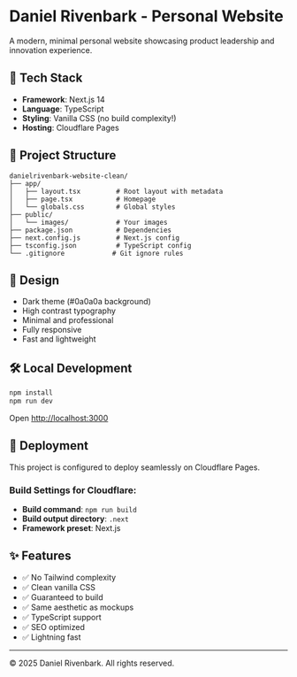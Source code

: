 # Daniel Rivenbark - Personal Website

A modern, minimal personal website showcasing product leadership and innovation experience.

## 🚀 Tech Stack

- **Framework**: Next.js 14
- **Language**: TypeScript
- **Styling**: Vanilla CSS (no build complexity!)
- **Hosting**: Cloudflare Pages

## 📁 Project Structure

```
danielrivenbark-website-clean/
├── app/
│   ├── layout.tsx         # Root layout with metadata
│   ├── page.tsx           # Homepage
│   └── globals.css        # Global styles
├── public/
│   └── images/            # Your images
├── package.json           # Dependencies
├── next.config.js         # Next.js config
├── tsconfig.json          # TypeScript config
└── .gitignore            # Git ignore rules
```

## 🎨 Design

- Dark theme (#0a0a0a background)
- High contrast typography
- Minimal and professional
- Fully responsive
- Fast and lightweight

## 🛠️ Local Development

```bash
npm install
npm run dev
```

Open [http://localhost:3000](http://localhost:3000)

## 🚢 Deployment

This project is configured to deploy seamlessly on Cloudflare Pages.

### Build Settings for Cloudflare:
- **Build command**: `npm run build`
- **Build output directory**: `.next`
- **Framework preset**: Next.js

## ✨ Features

- ✅ No Tailwind complexity
- ✅ Clean vanilla CSS
- ✅ Guaranteed to build
- ✅ Same aesthetic as mockups
- ✅ TypeScript support
- ✅ SEO optimized
- ✅ Lightning fast

---

© 2025 Daniel Rivenbark. All rights reserved.

